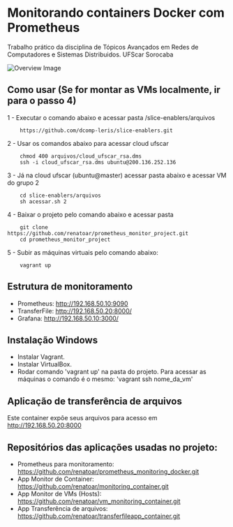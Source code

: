 # Monitorando containers Docker com Prometheus

Trabalho prático da disciplina de Tópicos Avançados em Redes de Computadores e Sistemas Distribuidos. UFScar Sorocaba

![Overview Image](https://user-images.githubusercontent.com/18008072/60402432-f8d19e00-9b65-11e9-8d67-827aba1fcedf.jpg)


## Como usar (Se for montar as VMs localmente, ir para o passo 4)

1 - Executar o comando abaixo e acessar pasta /slice-enablers/arquivos
```
	https://github.com/dcomp-leris/slice-enablers.git
```
2 - Usar os comandos abaixo para acessar cloud ufscar
```
	chmod 400 arquivos/cloud_ufscar_rsa.dms
	ssh -i cloud_ufscar_rsa.dms ubuntu@200.136.252.136
```
3 - Já na cloud ufscar (ubuntu@master) acessar pasta abaixo e acessar VM do grupo 2
```
	cd slice-enablers/arquivos
	sh acessar.sh 2
```
4 - Baixar o projeto pelo comando abaixo e acessar pasta 
```	
    git clone https://github.com/renatoar/prometheus_monitor_project.git
	cd prometheus_monitor_project
```

5 - Subir as máquinas virtuais pelo comando abaixo: 
```	
    vagrant up
```

## Estrutura de monitoramento

 - Prometheus: http://192.168.50.10:9090
 - TransferFile: http://192.168.50.20:8000/
 - Grafana: http://192.168.50.10:3000/

## Instalação Windows

 - Instalar Vagrant.
 - Instalar VirtualBox.
 - Rodar comando 'vagrant up' na pasta do projeto.
Para acessar as máquinas o comando é o mesmo: 'vagrant ssh nome_da_vm'

## Aplicação de transferência de arquivos

Este container expôe seus arquivos para acesso em http://192.168.50.20:8000

## Repositórios das aplicações usadas no projeto:
    
- Prometheus para monitoramento: https://github.com/renatoar/prometheus_monitoring_docker.git
- App Monitor de Container: https://github.com/renatoar/monitoring_container.git
- App Monitor de VMs (Hosts): https://github.com/renatoar/vm_monitoring_container.git
- App Transferência de arquivos: https://github.com/renatoar/transferfileapp_container.git
